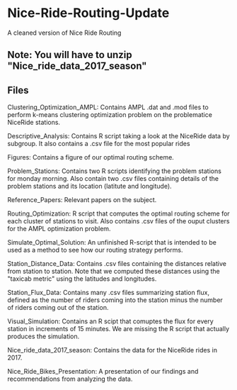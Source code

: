 # Nice-Ride-Routing-Update
A cleaned version of Nice Ride Routing

## Note: You will have to unzip "Nice_ride_data_2017_season"

## Files
Clustering_Optimization_AMPL: Contains AMPL .dat and .mod files to perform k-means clustering optimization problem on the problematice NiceRide stations.

Descriptive_Analysis: Contains R script taking a look at the NiceRide data by subgroup. It also contains a .csv file for the most popular rides

Figures: Contains a figure of our optimal routing scheme.

Problem_Stations: Contains two R scripts identifying the problem stations for monday morning. Also contain two .csv files containing details of the problem stations and its location (latitute and longitude).

Reference_Papers: Relevant papers on the subject.

Routing_Optimization: R script that computes the optimal routing scheme for each cluster of stations to visit. Also contains .csv files of the ouput clusters for the AMPL optimization problem.

Simulate_Optimal_Solution: An unfinished R-script that is intended to be used as a method to see how our routing strategy performs.

Station_Distance_Data: Contains .csv files containing the distances relative from station to station. Note that we computed these distances using the "taxicab metric" using the latitudes and longitudes.

Station_Flux_Data: Contains many .csv files summarizing station flux, defined as the number of riders coming into the station minus the number of riders coming out of the station.

Visual_Simulation: Contains an R scipt that comuptes the flux for every station in increments of 15 minutes. We are missing the R script that actually produces the simulation.

Nice_ride_data_2017_season: Contains the data for the NiceRide rides in 2017.

Nice_Ride_Bikes_Presentation: A presentation of our findings and recommendations from analyzing the data.

